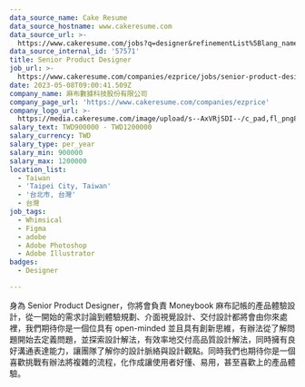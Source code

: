 ```yaml
---
data_source_name: Cake Resume
data_source_hostname: www.cakeresume.com
data_source_url: >-
  https://www.cakeresume.com/jobs?q=designer&refinementList%5Blang_name%5D%5B0%5D=English&refinementList%5Bsalary_type%5D=per_year
data_source_internal_id: '57571'
title: Senior Product Designer
job_url: >-
  https://www.cakeresume.com/companies/ezprice/jobs/senior-product-designer-4a20dd
date: 2023-05-08T09:00:41.509Z
company_name: 麻布數據科技股份有限公司
company_page_url: 'https://www.cakeresume.com/companies/ezprice'
company_logo_url: >-
  https://media.cakeresume.com/image/upload/s--AxVRjSDI--/c_pad,fl_png8,h_200,w_200/v1648714150/gwhpysmox4bss5rsuiqu.png
salary_text: TWD900000 - TWD1200000
salary_currency: TWD
salary_type: per_year
salary_min: 900000
salary_max: 1200000
location_list:
  - Taiwan
  - 'Taipei City, Taiwan'
  - '台北市, 台灣'
  - 台灣
job_tags:
  - Whimsical
  - Figma
  - adobe
  - Adobe Photoshop
  - Adobe Illustrator
badges:
  - Designer

---
```


身為 Senior Product Designer，你將會負責 Moneybook 麻布記帳的產品體驗設計，從一開始的需求討論到體驗規劃、介面視覺設計、交付設計都將會由你來處裡，我們期待你是一個位具有 open-minded 並且具有創新思維，有辦法從了解問題開始去定義問題，並探索設計解法，有效率地交付高品質設計解法，同時擁有良好溝通表達能力，讓團隊了解你的設計脈絡與設計觀點。同時我們也期待你是一個喜歡挑戰有辦法將複雜的流程，化作成讓使用者好懂、易用，甚至喜歡上的產品體驗。